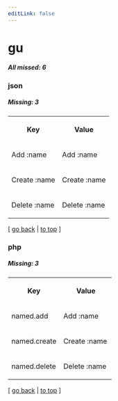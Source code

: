 ```yaml
---
editLink: false
---
```


# gu

##### All missed: 6


### json

##### Missing: 3

<table width="100%">
<tr><th width="50%">

Key

</th><th width="50%">

Value

</th></tr>
<tr><td width="50%">

Add :name

</td><td width="50%">

Add :name

</td></tr>
<tr><td width="50%">

Create :name

</td><td width="50%">

Create :name

</td></tr>
<tr><td width="50%">

Delete :name

</td><td width="50%">

Delete :name

</td></tr>
</table>

[ [go back](../status.md) | [to top](#) ]



### php

##### Missing: 3

<table width="100%">
<tr><th width="50%">

Key

</th><th width="50%">

Value

</th></tr>
<tr><td width="50%">

named.add

</td><td width="50%">

Add :name

</td></tr>
<tr><td width="50%">

named.create

</td><td width="50%">

Create :name

</td></tr>
<tr><td width="50%">

named.delete

</td><td width="50%">

Delete :name

</td></tr>
</table>

[ [go back](../status.md) | [to top](#) ]

